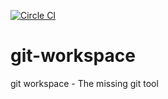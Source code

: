 [![Circle CI](https://circleci.com/gh/jhutchins/git-workspace.svg?style=shield)](https://circleci.com/gh/jhutchins/git-workspace)

# git-workspace
git workspace - The missing git tool
